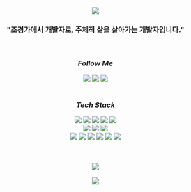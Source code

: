 <!-- 헤더 -->
<div align=center><img src="https://capsule-render.vercel.app/api?type=waving&color=gradient&customColorList=0,2,2,2,2,3&height=200&section=header&text=Jeongpyo&fontSize=50&fontAlignY=35" />
</div>

<!-- 한 줄 소개 -->
### <div align=center>"조경가에서 개발자로, 주체적 삶을 살아가는 개발자입니다."</div>
<br/>

<!-- 링크 -->
### <div align=center color=purple>**_Follow Me_**</div>
<div align=center>
  <a href="https://velog.io/@hjeongpyo" target="_blank"><img src="https://img.shields.io/badge/Velog-20C997?style=for-the-badge&logo=Velog&logoColor=white"/></a>  
  <a href="https://bit.ly/3BI3Ian" target="_blank"><img src="https://img.shields.io/badge/Notion-000000?style=for-the-badge&logo=Notion&logoColor=white"/></a>
  <a href="https://www.instagram.com/pyojeong_see/" target="_blank"><img src="https://img.shields.io/badge/Instagram-E4405F?style=for-the-badge&logo=Instagram&logoColor=white"/></a>
</div><br/>

<!-- 기술 스택 -->
### <div align=center color=purple>**_Tech Stack_**</div>
<div align=center>
  <img src="https://img.shields.io/badge/HTML5-E34F26?style=for-the-badge&logo=HTML5&logoColor=white">
  <img src="https://img.shields.io/badge/JavaScript-F7DF1E?style=for-the-badge&logo=JavaScript&logoColor=black">
  <img src="https://img.shields.io/badge/React-61DAFB?style=for-the-badge&logo=React&logoColor=black"> 
  <img src="https://img.shields.io/badge/Redux-764ABC?style=for-the-badge&logo=Redux&logoColor=white"> 
  <img src="https://img.shields.io/badge/React Query-FF4154?style=for-the-badge&logo=React Query&logoColor=white">
</div>
<div align=center>
  <img src="https://img.shields.io/badge/React Hook Form-EC5990?style=for-the-badge&logo=React&logoColor=white"> 
  <img src="https://img.shields.io/badge/React Router-CA4245?style=for-the-badge&logo=React Router&logoColor=white"> 
  <img src="https://img.shields.io/badge/styled components-DB7093?style=for-the-badge&logo=styled-components&logoColor=white">
</div>
<div align=center>
  <img src="https://img.shields.io/badge/Axios-5A29E4?style=for-the-badge&logo=Axios&logoColor=white">
  <img src="https://img.shields.io/badge/PWA-5A0FC8?style=for-the-badge&logo=PWA&logoColor=white">
  <img src="https://img.shields.io/badge/FCM-FFCA28?style=for-the-badge&logo=Firebase&logoColor=white">
  <img src="https://img.shields.io/badge/Socket.io-010101?style=for-the-badge&logo=Socket.io&logoColor=white">
  <img src="https://img.shields.io/badge/Netlify-00C7B7?style=for-the-badge&logo=Netlify&logoColor=white">
  <img src="https://img.shields.io/badge/GitHub-181717?style=for-the-badge&logo=GitHub&logoColor=white">
</div><br /><br/><br/>

<!-- 사용언어 / 깃헙 스탯 -->
<div align=center>
  <img src="https://github-readme-stats.vercel.app/api?username=Jeongpyo-Hong&show_icons=true"><br/><br/>
  <img src="https://github-readme-stats.vercel.app/api/top-langs/?username=Jeongpyo-Hong&layout=compact&card_width=445">
</div><br />
